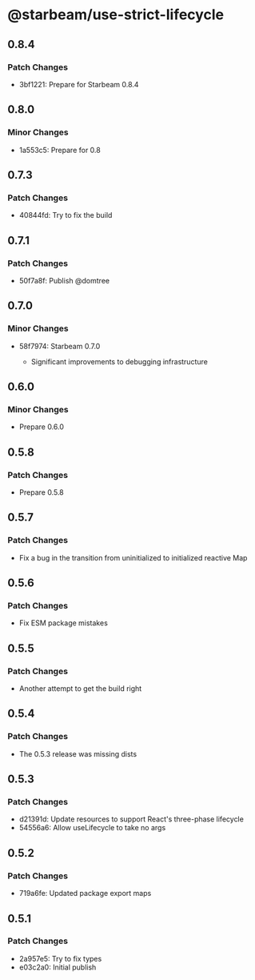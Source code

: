 # @starbeam/use-strict-lifecycle

## 0.8.4

### Patch Changes

- 3bf1221: Prepare for Starbeam 0.8.4

## 0.8.0

### Minor Changes

- 1a553c5: Prepare for 0.8

## 0.7.3

### Patch Changes

- 40844fd: Try to fix the build

## 0.7.1

### Patch Changes

- 50f7a8f: Publish @domtree

## 0.7.0

### Minor Changes

- 58f7974: Starbeam 0.7.0

  - Significant improvements to debugging infrastructure

## 0.6.0

### Minor Changes

- Prepare 0.6.0

## 0.5.8

### Patch Changes

- Prepare 0.5.8

## 0.5.7

### Patch Changes

- Fix a bug in the transition from uninitialized to initialized reactive Map

## 0.5.6

### Patch Changes

- Fix ESM package mistakes

## 0.5.5

### Patch Changes

- Another attempt to get the build right

## 0.5.4

### Patch Changes

- The 0.5.3 release was missing dists

## 0.5.3

### Patch Changes

- d21391d: Update resources to support React's three-phase lifecycle
- 54556a6: Allow useLifecycle to take no args

## 0.5.2

### Patch Changes

- 719a6fe: Updated package export maps

## 0.5.1

### Patch Changes

- 2a957e5: Try to fix types
- e03c2a0: Initial publish
